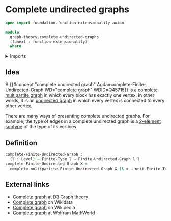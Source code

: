 # Complete undirected graphs

```agda
open import foundation.function-extensionality-axiom

module
  graph-theory.complete-undirected-graphs
  (funext : function-extensionality)
  where
```

<details><summary>Imports</summary>

```agda
open import foundation.universe-levels

open import graph-theory.complete-multipartite-graphs funext
open import graph-theory.finite-graphs funext

open import univalent-combinatorics.finite-types funext
```

</details>

## Idea

A
{{#concept "complete undirected graph" Agda=complete-Finite-Undirected-Graph WD="complete graph" WDID=Q45715}}
is a [complete multipartite graph](graph-theory.complete-multipartite-graphs.md)
in which every block has exactly one vertex. In other words, it is an
[undirected graph](graph-theory.undirected-graphs.md) in which every vertex is
connected to every other vertex.

There are many ways of presenting complete undirected graphs. For example, the
type of edges in a complete undirected graph is a
[2-element subtype](univalent-combinatorics.2-element-subtypes.md) of the type
of its vertices.

## Definition

```agda
complete-Finite-Undirected-Graph :
  {l : Level} → Finite-Type l → Finite-Undirected-Graph l l
complete-Finite-Undirected-Graph X =
  complete-multipartite-Finite-Undirected-Graph X (λ x → unit-Finite-Type)
```

## External links

- [Complete graph](https://d3gt.com/unit.html?complete-graph) at D3 Graph theory
- [Complete graph](https://www.wikidata.org/entity/Q45715) on Wikidata
- [Complete graph](https://en.wikipedia.org/wiki/Complete_graph) on Wikipedia
- [Complete graph](https://mathworld.wolfram.com/CompleteGraph.html) at Wolfram
  MathWorld
